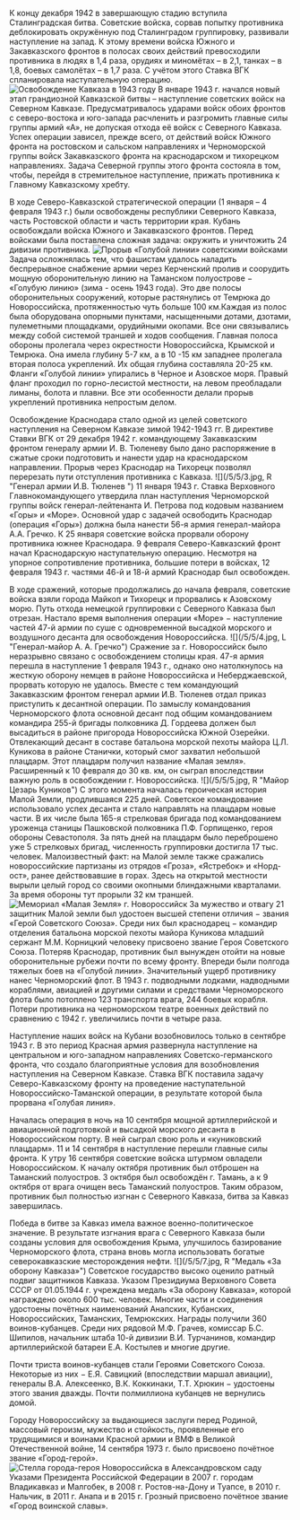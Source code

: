 К концу декабря 1942 в завершающую стадию вступила Сталинградская битва. Советские войска, сорвав попытку противника деблокировать окружённую под Сталинградом группировку, развивали наступление на запад. К этому времени войска Южного и Закавказского фронтов в полосах своих действий превосходили противника в людях в 1,4 раза, орудиях и миномётах – в 2,1, танках – в 1,8, боевых самолётах – в 1,7 раза. С учётом этого Ставка ВГК спланировала наступательную операцию.
![](/5/5/1.jpg  "Освобождение Кавказа в 1943 году")
В январе 1943 г. начался новый этап грандиозной Кавказской битвы – наступление советских войск на Северном Кавказе. Предусматривалось ударами войск обоих фронтов с северо-востока и юго-запада расчленить и разгромить главные силы группы армий «А», не допуская отхода её войск с Северного Кавказа. Успех операции зависел, прежде всего, от действий войск Южного фронта на ростовском и сальском направлениях и Черноморской группы войск Закавказского фронта на краснодарском и тихорецком направлениях. Задача Северной группы этого фронта состояла в том, чтобы, перейдя в стремительное наступление, прижать противника к Главному Кавказскому хребту. 

В ходе Северо-Кавказской стратегической операции (1 января – 4 февраля 1943 г.) были освобождены республики Северного Кавказа, часть Ростовской области и часть территории края. Кубань освобождали войска Южного и Закавказского фронтов. Перед войсками была поставлена сложная задача: окружить и уничтожить 24 дивизии противника.
![](/5/5/2.jpg  "Прорыв «Голубой линии» советскими войсками")
Задача осложнялась тем, что фашистам удалось наладить беспрерывное снабжение армии через Керченский пролив и соорудить мощную оборонительную линию на Таманском полуострове − «Голубую линию» (зима - осень 1943 года). Это две полосы оборонительных сооружений, которые растянулись от Темрюка до Новороссийска, протяженностью чуть больше 100 км.Каждая из полос была оборудована опорными пунктами, насыщенными дотами, дзотами, пулеметными площадками, орудийными окопами. Все они связывались между собой системой траншей и ходов сообщения. Главная полоса обороны пролегала через окрестности Новороссийска, Крымской и Темрюка. Она имела глубину 5-7 км, а в 10 -15 км западнее пролегала вторая полоса укреплений. Их общая глубина составляла 20-25 км. Фланги «Голубой линии» упирались в Черное и Азовское моря. Правый фланг проходил по горно-лесистой местности, на левом преобладали лиманы, болота и плавни. Все эти особенности делали прорыв укреплений противника непростым делом.

Освобождение Краснодара стало одной из целей советского наступления на Северном Кавказе зимой 1942-1943 гг. В директиве Ставки ВГК от 29 декабря 1942 г. командующему Закавказским фронтом генералу армии И. В. Тюленеву было дано распоряжение в сжатые сроки подготовить и нанести удар на краснодарском направлении. Прорыв через Краснодар на Тихорецк позволял перерезать пути отступления противника с Кавказа. 
![](/5/5/3.jpg, R  "Генерал армии И.В. Тюленев ")
11 января 1943 г. Ставка Верховного Главнокомандующего утвердила план наступления Черноморской группы войск генерал-лейтенанта И. Петрова под кодовым названием «Горы» и «Море». Основной удар с задачей освободить Краснодар (операция «Горы») должна была нанести 56-я армия генерал-майора А.А. Гречко. К 25 января советские войска прорвали оборону противника южнее Краснодара. 9 февраля Северо-Кавказский фронт начал Краснодарскую наступательную операцию. Несмотря на упорное сопротивление противника, большие потери в войсках, 12 февраля 1943 г. частями 46-й и 18-й армий Краснодар был освобожден.

В ходе сражений, которые продолжались до начала февраля, советские войска взяли города Майкоп и Тихорецк и прорвались к Азовскому морю. Путь отхода немецкой группировки с Северного Кавказа был отрезан. Настало время выполнения операции «Море» − наступление частей 47-й армии по суше с одновременной высадкой морского и воздушного десанта для освобождения Новороссийска. 
![](/5/5/4.jpg, L  "Генерал-майор А. А. Гречко")
Сражение за г. Новороссийск было неразрывно связано с освобождением столицы края. 47-я армия перешла в наступление 1 февраля 1943 г., однако оно натолкнулось на жесткую оборону немцев в районе Новороссийска и Неберджаевской, прорвать которую не удалось. Вместе с тем командующий Закавказским фронтом генерал армии И.В. Тюленев отдал приказ приступить к десантной операции. По замыслу командования Черноморского флота основной десант под общим командованием командира 255-й бригады полковника Д. Гордеева должен был высадиться в районе пригорода Новороссийска Южной Озерейки. Отвлекающий десант в составе батальона морской пехоты майора Ц.Л. Куникова в районе Станички, который смог захватил небольшой плацдарм. Этот плацдарм получил название «Малая земля». Расширенный к 10 февраля до 30 кв. км, он сыграл впоследствии важную роль в освобождении г. Новороссийска. 
![](/5/5/5.jpg, R  "Майор Цезарь Куников")
С этого момента началась героическая история Малой Земли, продлившаяся 225 дней. Советское командование использовало успех десанта и стало направлять на плацдарм новые части. В их числе была 165-я стрелковая бригада под командованием уроженца станицы Пашковской полковника П.Ф. Горпищенко, героя обороны Севастополя. За пять дней на плацдарм было переброшено уже 5 стрелковых бригад, численность группировки достигла 17 тыс. человек. Малоизвестный факт: на Малой земле также сражались новороссийские партизаны из отрядов «Гроза», «Ястребок» и «Норд-ост», ранее действовавшие в горах. Здесь на открытой местности вырыли целый город со своими окопными блиндажными кварталами. За время обороны тут прорыли 32 км траншей.
![](/5/5/6.jpg  "Мемориал «Малая Земля» г. Новороссийск ")
За мужество и отвагу 21 защитник Малой земли был удостоен высшей степени отличия − звания «Герой Советского Союза». Среди них был краснодарец − командир отделения батальона морской пехоты майора Куникова младший сержант М.М. Корницкий человеку присвоено звание Героя Советского Союза.
Потеряв Краснодар, противник был вынужден отойти на новые оборонительные рубежи почти по всему фронту. Впереди были полгода тяжелых боев на «Голубой линии». Значительный ущерб противнику нанес Черноморский флот. В 1943 г. подводными лодками, надводными кораблями, авиацией и другими силами и средствами Черноморского флота было потоплено 123 транспорта врага, 244 боевых корабля. Потери противника на черноморском театре военных действий по сравнению с 1942 г. увеличились почти в четыре раза. 

Наступление наших войск на Кубани возобновилось только в сентябре 1943 г. В это период Красная армия развернула наступление на центральном и юго-западном направлениях Советско-германского фронта, что создало благоприятные условия для возобновления наступления на Северном Кавказе. Ставка ВГК поставила задачу Северо-Кавказскому фронту на проведение наступательной Новороссийско-Таманской операции, в результате которой была прорвана «Голубая линия».

Началась операция в ночь на 10 сентября мощной артиллерийской и авиационной подготовкой и высадкой морского десанта в Новороссийском порту. В ней сыграл свою роль и «куниковский плацдарм». 11 и 14 сентября в наступление перешли главные силы фронта. К утру 16 сентября советские войска штурмом овладели Новороссийском. К началу октября противник был отброшен на Таманский полуостров. 3 октября был освобождён г. Тамань, а к 9 октября от врага очищен весь Таманский полуостров. Таким образом, противник был полностью изгнан с Северного Кавказа, битва за Кавказ завершилась.

Победа в битве за Кавказ имела важное военно-политическое значение. В результате изгнания врага с Северного Кавказа были созданы условия для освобождения Крыма, улучшилось базирование Черноморского флота, страна вновь могла использовать богатые северокавказские месторождения нефти. 
![](/5/5/7.jpg, R  "Медаль «За оборону Кавказа»")
Советское государство высоко оценило ратный подвиг защитников Кавказа. Указом Президиума Верховного Совета СССР от 01.05.1944 г. учреждена медаль «За оборону Кавказа», которой награждено около 600 тыс. человек. Многие части и соединения удостоены почётных наименований Анапских, Кубанских, Новороссийских, Таманских, Темрюкских. Награды получили 360 воинов-кубанцев. Среди них рядовой М.Ф. Грачев, комиссар Б.С. Шипилов, начальник штаба 10-й дивизии В.И. Турчанинов, командир артиллерийской батареи Е.А. Костылев и многие другие. 

Почти триста воинов-кубанцев стали Героями Советского Союза. Некоторые из них − Е.Я. Савицкий (впоследствии маршал авиации), генералы В.А. Алексеенко, В.К. Коккинаки, Т.Т. Хрюкин − удостоены этого звания дважды. Почти полмиллиона кубанцев не вернулись домой. 

Городу Новороссийску за выдающиеся заслуги перед Родиной, массовый героизм, мужество и стойкость, проявленные его трудящимися и воинами Красной армии и ВМФ в Великой Отечественной войне, 14 сентября 1973 г. было присвоено почётное звание «Город-герой». 
![](/5/5/8.jpg  "Стелла города-героя Новороссийска в Александровском саду")
Указами Президента Российской Федерации в 2007 г. городам Владикавказ и Малгобек, в 2008 г. Ростов-на-Дону и Туапсе, в 2010 г. Нальчик, в 2011 г. Анапа и  в 2015 г. Грозный присвоено почётное звание «Город воинской славы».